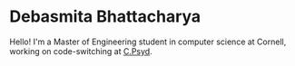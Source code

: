 # Debasmita Bhattacharya 

Hello! I'm a Master of Engineering student in computer science at Cornell, working on code-switching at [C.Psyd](https://c-psyd.github.io/). 
